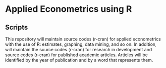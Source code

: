 # Applied Econometrics using R

## Scripts

This repository will maintain source codes (r-cran) for applied econometrics with the use of R: estimates, graphing, data mining, and so on. In addition, will maintain the source codes (r-cran) for research in development and source codes (r-cran) for published academic articles. Articles will be identified by the year of publication and by a word that represents them.
